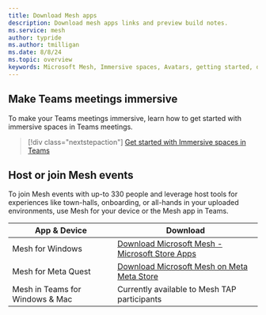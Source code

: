 ```yaml
---
title: Download Mesh apps
description: Download mesh apps links and preview build notes.
ms.service: mesh
author: typride
ms.author: tmilligan
ms.date: 8/8/24
ms.topic: overview
keywords: Microsoft Mesh, Immersive spaces, Avatars, getting started, documentation, features
---
```



## Make Teams meetings immersive

To make your Teams meetings immersive, learn how to get started with immersive spaces in Teams meetings.

> [!div class="nextstepaction"]
> [Get started with Immersive spaces in Teams](https://support.microsoft.com/en-us/office/get-started-with-immersive-spaces-in-microsoft-teams-4a6182f8-0f43-4c24-bb66-ef229fa221d8)

## Host or join Mesh events
To join Mesh events with up-to 330 people and leverage host tools for experiences like town-halls, onboarding, or all-hands in your uploaded environments, use Mesh for your device or the Mesh app in Teams.

| **App & Device**                | **Download**                                                                    |
|---------------------------------|---------------------------------------------------------------------------------|
| Mesh for Windows                | [Download Microsoft Mesh - Microsoft Store Apps](https://aka.ms/MeshDownloadPC) |
| Mesh for Meta Quest             | [Download Microsoft Mesh on Meta Meta Store](https://aka.ms/MeshDownloadQuest)  |
| Mesh in Teams for Windows & Mac | Currently available to Mesh TAP participants                                    |
